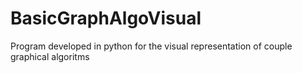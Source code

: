 # BasicGraphAlgoVisual
Program developed in python for the visual representation of couple graphical algoritms 
